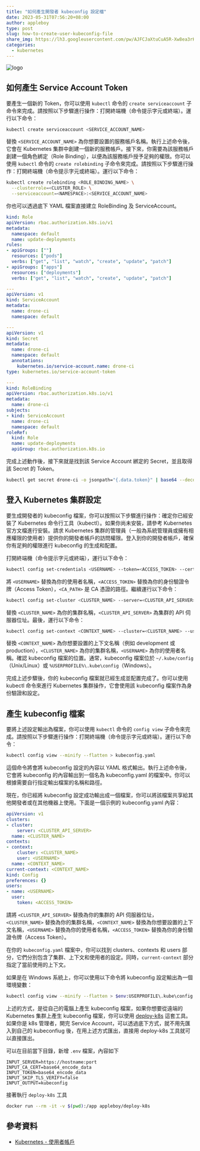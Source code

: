 ```yaml
---
title: "如何產生開發者 kubeconfig 設定檔"
date: 2023-05-31T07:56:20+08:00
author: appleboy
type: post
slug: how-to-create-user-kubeconfig-file
share_img: https://lh3.googleusercontent.com/pw/AJFCJaXtuCuA5R-Xw8ea3rKHuIHwWY5JinU7EXhBsvq6HS1J0vva-4TYFsJY9fT7_gW69Dvf_khWJ1npoFO_yhxnY51WbWIW-OTQQfgxjLHxeEcQuO5JwT8l3Anp9Hku-ij7VU-bgUtygX-l-AwLgvPBZvYljQ=w860-h821-s-no?authuser=0
categories:
  - kubernetes
---
```


![logo](https://lh3.googleusercontent.com/pw/AJFCJaXtuCuA5R-Xw8ea3rKHuIHwWY5JinU7EXhBsvq6HS1J0vva-4TYFsJY9fT7_gW69Dvf_khWJ1npoFO_yhxnY51WbWIW-OTQQfgxjLHxeEcQuO5JwT8l3Anp9Hku-ij7VU-bgUtygX-l-AwLgvPBZvYljQ=w860-h821-s-no?authuser=0)

<!--more-->

## 如何產生 Service Account Token

要產生一個新的 Token，你可以使用 `kubectl` 命令的 `create serviceaccount` 子命令來完成。請按照以下步驟進行操作：打開終端機（命令提示字元或終端）。運行以下命令：

```bash
kubectl create serviceaccount <SERVICE_ACCOUNT_NAME>
```

替換 `<SERVICE_ACCOUNT_NAME>` 為你想要設置的服務帳戶名稱。執行上述命令後，它會在 Kubernetes 集群中創建一個新的服務帳戶。接下來，你需要為該服務帳戶創建一個角色綁定（Role Binding），以便為該服務帳戶授予足夠的權限。你可以使用 `kubectl` 命令的 `create rolebinding` 子命令來完成。請按照以下步驟進行操作：打開終端機（命令提示字元或終端）。運行以下命令：

```bash
kubectl create rolebinding <ROLE_BINDING_NAME> \
  --clusterrole=<CLUSTER_ROLE> \
  --serviceaccount=<NAMESPACE>:<SERVICE_ACCOUNT_NAME>
```

你也可以透過底下 YAML 檔案直接建立 RoleBinding 及 ServiceAccount。

```yaml
kind: Role
apiVersion: rbac.authorization.k8s.io/v1
metadata:
  namespace: default
  name: update-deployments
rules:
- apiGroups: [""]
  resources: ["pods"]
  verbs: ["get", "list", "watch", "create", "update", "patch"]
- apiGroups: ["apps"]
  resources: ["deployments"]
  verbs: ["get", "list", "watch", "create", "update", "patch"]

---
apiVersion: v1
kind: ServiceAccount
metadata:
  name: drone-ci
  namespace: default

---
apiVersion: v1
kind: Secret
metadata:
  name: drone-ci
  namespace: default
  annotations:
    kubernetes.io/service-account.name: drone-ci
type: kubernetes.io/service-account-token

---
kind: RoleBinding
apiVersion: rbac.authorization.k8s.io/v1
metadata:
  name: drone-ci
subjects:
- kind: ServiceAccount
  name: drone-ci
  namespace: default
roleRef:
  kind: Role
  name: update-deployments
  apiGroup: rbac.authorization.k8s.io
```

完成上述動作後，接下來就是找到該 Service Account 綁定的 Secret，並且取得該 Secret 的 Token。

```bash
kubectl get secret drone-ci -o jsonpath="{.data.token}" | base64 --decode
```

## 登入 Kubernetes 集群設定

要生成開發者的 kubeconfig 檔案，你可以按照以下步驟進行操作：確定你已經安裝了 Kubernetes 命令行工具（kubectl）。如果你尚未安裝，請參考 Kubernetes 官方文檔進行安裝。請求 Kubernetes 集群的管理員（一般為系統管理員或擁有相應權限的使用者）提供你的開發者帳戶的訪問權限。登入到你的開發者帳戶，確保你有足夠的權限進行 kubeconfig 的生成和配置。

打開終端機（命令提示字元或終端），運行以下命令：

```bash
kubectl config set-credentials <USERNAME> --token=<ACCESS_TOKEN> --certificate-authority=<CA_PATH>
```

將 `<USERNAME>` 替換為你的使用者名稱，`<ACCESS_TOKEN>` 替換為你的身份驗證令牌（Access Token），`<CA_PATH>` 是 CA 憑證的路徑。繼續運行以下命令：

```bash
kubectl config set-cluster <CLUSTER_NAME> --server=<CLUSTER_API_SERVER>
```

替換 `<CLUSTER_NAME>` 為你的集群名稱，`<CLUSTER_API_SERVER>` 為集群的 API 伺服器位址。最後，運行以下命令：

```bash
kubectl config set-context <CONTEXT_NAME> --cluster=<CLUSTER_NAME> --user=<USERNAME>
```

替換 `<CONTEXT_NAME>` 為你想要設置的上下文名稱（例如 development 或 production），`<CLUSTER_NAME>` 為你的集群名稱，`<USERNAME>` 為你的使用者名稱。確認 kubeconfig 檔案的位置。通常，kubeconfig 檔案位於 `~/.kube/config`（Unix/Linux）或 `%USERPROFILE%\.kube\config`（Windows）。

完成上述步驟後，你的 kubeconfig 檔案就已經生成並配置完成了。你可以使用 kubectl 命令來進行 Kubernetes 集群操作，它會使用該 kubeconfig 檔案作為身份驗證和設定。

## 產生 kubeconfig 檔案

要將上述設定輸出為檔案，你可以使用 `kubectl` 命令的 `config view` 子命令來完成。請按照以下步驟進行操作：打開終端機（命令提示字元或終端）。運行以下命令：

```bash
kubectl config view --minify --flatten > kubeconfig.yaml
```

這個命令將會將 kubeconfig 設定的內容以 YAML 格式輸出。執行上述命令後，它會將 kubeconfig 的內容輸出到一個名為 kubeconfig.yaml 的檔案中。你可以根據需要自行指定輸出檔案的名稱和路徑。

現在，你已經將 kubeconfig 設定成功輸出成一個檔案，你可以將該檔案共享給其他開發者或在其他機器上使用。下面是一個示例的 kubeconfig.yaml 內容：

```yaml
apiVersion: v1
clusters:
- cluster:
    server: <CLUSTER_API_SERVER>
  name: <CLUSTER_NAME>
contexts:
- context:
    cluster: <CLUSTER_NAME>
    user: <USERNAME>
  name: <CONTEXT_NAME>
current-context: <CONTEXT_NAME>
kind: Config
preferences: {}
users:
- name: <USERNAME>
  user:
    token: <ACCESS_TOKEN>
```

請將 `<CLUSTER_API_SERVER>` 替換為你的集群的 API 伺服器位址，`<CLUSTER_NAME>` 替換為你的集群名稱，`<CONTEXT_NAME>` 替換為你想要設置的上下文名稱，`<USERNAME>` 替換為你的使用者名稱，`<ACCESS_TOKEN>` 替換為你的身份驗證令牌（Access Token）。

在你的 `kubeconfig.yaml` 檔案中，你可以找到 clusters、contexts 和 users 部分，它們分別包含了集群、上下文和使用者的設定。同時，`current-context` 部分指定了當前使用的上下文。

如果是在 Windows 系統上，你可以使用以下命令將 kubeconfig 設定輸出為一個環境變數：

```bash
kubectl config view --minify --flatten > $env:USERPROFILE\.kube\config
```

上述的方式，是從自己的電腦上產生 kubeconfig 檔案，如果你想要從遠端的 Kubernetes 集群上產生 kubeconfig 檔案，你可以使用 [deploy-k8s](https://github.com/appleboy/deploy-k8s) 這套工具。如果你是 k8s 管理者，開完 Service Account，可以透過底下方式，就不用先匯入到自己的 kubeconfiug 後，在用上述方式匯出，直接用 deploy-k8s 工具就可以直接匯出。

可以在目前當下目錄，新增 `.env` 檔案，內容如下

```env
INPUT_SERVER=https://hostname:port
INPUT_CA_CERT=base64_encode_data
INPUT_TOKEN=base64_encode_data
INPUT_SKIP_TLS_VERIFY=false
INPUT_OUTPUT=kubeconfig
```

接著執行 `deploy-k8s` 工具

```bash
docker run --rm -it -v $(pwd):/app appleboy/deploy-k8s
```

## 參考資料

* [Kubernetes - 使用者帳戶](https://kubernetes.io/zh-cn/docs/reference/access-authn-authz/authentication/)

